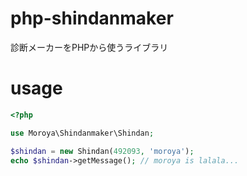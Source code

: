 # php-shindanmaker

診断メーカーをPHPから使うライブラリ

# usage

```php
<?php

use Moroya\Shindanmaker\Shindan;

$shindan = new Shindan(492093, 'moroya');
echo $shindan->getMessage(); // moroya is lalala...
```
